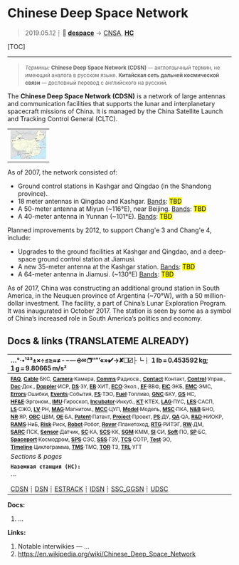 # Chinese Deep Space Network
> 2019.05.12 ┊ **🚀 [despace](index.md)** → [CNSA](03_cnsa.md), **[НС](scs.md)**

[TOC]

---

> <small>*Термины:* **Chinese Deep Space Network (CDSN)** — англоязычный термин, не имеющий аналога в русском языке. **Китайская сеть дальней космической связи** — дословный перевод с английского на русский.</small>

The **Chinese Deep Space Network (CDSN)** is a network of large antennas and communication facilities that supports the lunar and interplanetary spacecraft missions of China. It is managed by the China Satellite Launch and Tracking Control General (CLTC).

||
|:--|
| [![](f/gs/cdsn_pic1_thumb.jpg)](f/gs/cdsn_pic1.png) |

As of 2007, the network consisted of:

   - Ground control stations in Kashgar and Qingdao (in the Shandong province).
   - 18 meter antennas in Qingdao and Kashgar. [Bands](rf.md): <mark>TBD</mark>
   - A 50-meter antenna at Miyun (~116°E), near Beijing. [Bands](rf.md): <mark>TBD</mark>
   - A 40-meter antenna in Yunnan (~101°E). [Bands](rf.md): <mark>TBD</mark>

Planned improvements by 2012, to support Chang'e 3 and Chang'e 4, include:

   - Upgrades to the ground facilities at Kashgar and Qingdao, and a deep-space ground control station at Jiamusi.
   - A new 35-meter antenna at the Kashgar station. [Bands](rf.md): <mark>TBD</mark>
   - A 64-meter antenna in Jiamusi. (~130°E) [Bands](rf.md): <mark>TBD</mark>

As of 2017, China was constructing an additional ground station in South America, in the Neuquen province of Argentina (~70°W), with a 50 million-dollar investment. The facility, a part of China’s Lunar Exploration Program. It was inaugurated in October 2017. The station is seen by some as a symbol of China’s increased role in South America’s politics and economy.



<p style="page-break-after:always"> </p>

## Docs & links (TRANSLATEME ALREADY)
|…°·•¹²³±×÷≤≥≈≠ ‑ −— ⎆✉ ❐“”’«»✔→✘☐☑├┕┆ 1 lb = 0.453592 kg; 1 g = 9.80665 m/s²|
|:--|
|<small>**[FAQ](faq.md)**, **[Cable](cable.md)**·БКС, **[Camera](camera.md)**·Камера, **[Comms](comms.md)**·Радиосв., **[Contact](contact.md)**·Контакт, **[Control](control.md)**·Управ., **[Doc](doc.md)**·Док., **[Doppler](doppler.md)**·ИСР, **[DS](ds.md)**·ЗУ, **[EB](eb.md)**·ХИТ, **[ECO](ecology.md)**·Экол., **[EF](ef.md)**·ВВФ, **[ElC](elc.md)**·ЭКБ, **[EMC](emc.md)**·ЭМС, **[Errors](error.md)**·Ошибки, **[Events](event.md)**·События, **[FS](fs.md)**·ТЭО, **[Fuel](fuel.md)**·Топливо, **[GNC](gnc.md)**·БКУ, **[GS](scs.md)**·НС, **[HF&E](hfe.md)**·Эргоном., **[IMU](imu.md)**·Гироскоп, **[Incubator](incubator.md)**·Инкуб., **[KT](kt.md)**·КТЕХ, **[LAG](lag.md)**·ПУC, **[LES](les.md)**·САСП, **[LS](ls.md)**·СЖО, **[LV](lv.md)**·РН, **[MAG](mag.md)**·Магнитом., **[MCC](mcc.md)**·ЦУП, **[Model](model.md)**·Модель, **[MSC](sc.md)**·ПКА, **[N&B](nnb.md)**·БНО, **[NR](nr.md)**·ЯР, **[OBC](obc.md)**·ЦВМ, **[OE](oe.md)**·БА, **[Patent](патент.md)**·Патент, **[Project](project.md)**·Проект, **[PS](ps.md)**·ДУ, **[QA](quality.md)**·QA, **[R&D](rnd.md)**·НИОКР, **[RAMS](rams.md)**·НиБ, **[Risk](risk.md)**·Риск, **[Robot](robotics.md)**·Робот, **[Rover](rover.md)**·Планетоход, **[RTG](rtg.md)**·РИТЭГ, **[RW](rw.md)**·ДМ, **[SARC](sarc.md)**·ПСК, **[Sensor](sensor.md)**·Датчик, **[SC](sc.md)**·КА, **[SCS](scs.md)**·КК, **[SGM](sgm.md)**·КММ, **[SI](si.md)**·СИ, **[Soft](soft.md)**·ПО, **[SP](sp.md)**·БС, **[Spaceport](spaceport.md)**·Космодром, **[SPS](sps.md)**·СЭС, **[SSS](sss.md)**·ГЗУ, **[TCS](tcs.md)**·СОТР, **[Test](test.md)**·ЭО, **[Timeline](timeline.md)**·Циклограмма, **[TMS](tms.md)**·ТМС, **[TOR](tor.md)**·ТЗ, **[TRL](trl.md)**·УГТ</small>|
|*Sections & pages*|
|**`Наземная станция (НС):`**<br> … <br><br> [CDSN](cdsn.md) ┊ [DSN](dsn.md) ┊ [ESTRACK](estrack.md) ┊ [IDSN](idsn.md) ┊ [SSC_GGSN](ssc_ggsn.md) ┊ [UDSC](udsc.md) |

**Docs:**

   1. …

**Links:**

   1. Notable interwikies — …
   1. <https://en.wikipedia.org/wiki/Chinese_Deep_Space_Network>

